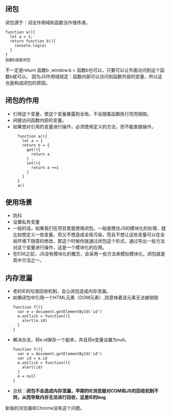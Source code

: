 ## 闭包

闭包源于：词法作用域和函数当作值传递。
```
function a(){
  let a = 1;
  return function b(){
    console.log(a)
  }
}
函数b就是闭包
```
不一定是return 函数b ,window.b = 函数b也可以，只要可以让外面访问到这个函数b就可以。
因为JS作用域规定：函数内部可以访问到函数外部的变量，所以这也是构成闭包的原因。

## 闭包的作用

- 引用这个变量，使这个变量暴露到全局，不会随着函数执行完而销毁。
- 间接访问函数内部的变量。
- 如果想对引用的变量进行操作，必须使用定义的方法，而不能直接操作。
  ```
    function a(){
      let a = 1
      return b = {
        get(){
          return a
        } ,
        set(){
          return a +=1
        }
      }
    }
    a()
  ```
  

## 使用场景

- 防抖
- 设置私有变量 
- 一般的话，如果我们在项目里面使用闭包，一般是模仿JS的模块化的处理，就比如想定义一些变量，但又不想造成全局污染，而且不想让这些变量可以在全局环境下随意的修改，那这个时候你就通过闭包这个形式，通过导出一些方法对这个变量进行操作，这是一个模块化的应用。
- 在ES6之前，JS没有模块化的概念，会采用一些方法来模拟模块化，闭包就是其中方法之一。


## 内存泄漏

- 老的IE的垃圾回收机制，会让闭包造成内存泄漏。
- 如果闭包中引用一个HTML元素（DOM元素）,则意味着该元素无法被销毁
  ```
  function f(){
    var e = document.getElementById('id')
    e.onClick = function(){
      alert(e.id)
    }
  }
  ```
- 解决办法，将e.id保存一个副本，并且将e变量设置为null。
  ```
  function f(){
    var e = document.getElementById('id')
    var id = e.id
    e.onClick = function(){
      alert(id)
    }
    e = null
  }
  ```
- 总结：**闭包不会造成内存泄漏，早期的IE浏览器对COM和JS的回收机制不同，从而导致内存无法进行回收，这是IE的bug**


新版的浏览器和Chrome没有这个问题。

